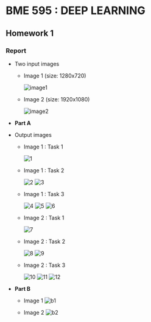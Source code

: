 # BME 595 : DEEP LEARNING
## Homework 1

### Report 

* Two input images

  * Image 1 (size: 1280x720)
  
    ![image1](https://user-images.githubusercontent.com/31314634/29886066-db67db98-8d86-11e7-8f87-54fab83f83e6.jpg)
  
  * Image 2 (size: 1920x1080)
  
    ![image2](https://user-images.githubusercontent.com/31314634/29886069-db826e90-8d86-11e7-87bd-0db5a04ddb21.jpg)


* **Part A**

* Output images
 
  * Image 1 : Task 1 

    ![1](https://user-images.githubusercontent.com/31314634/29886064-db677a0e-8d86-11e7-91c0-334e19e25763.jpg)
    
    
  * Image 1 : Task 2

    ![2](https://user-images.githubusercontent.com/31314634/29886063-db6713f2-8d86-11e7-8397-404930ea9c9a.jpg)
    ![3](https://user-images.githubusercontent.com/31314634/29886067-db695112-8d86-11e7-8013-4ed48e741eab.jpg)
    
  * Image 1 : Task 3
  
    ![4](https://user-images.githubusercontent.com/31314634/29886068-db7ba09c-8d86-11e7-9f02-39898ad7ee47.jpg)
    ![5](https://user-images.githubusercontent.com/31314634/29886065-db67d0f8-8d86-11e7-8ed1-8bc94766b965.jpg)
    ![6](https://user-images.githubusercontent.com/31314634/29886070-db833fbe-8d86-11e7-818e-3180ff5b42fc.jpg)

  * Image 2 : Task 1 

    ![7](https://user-images.githubusercontent.com/31314634/29886072-db83b0ca-8d86-11e7-8c7b-c8d29d42d6db.jpg)
    
    
  * Image 2 : Task 2

    ![8](https://user-images.githubusercontent.com/31314634/29886071-db838262-8d86-11e7-85e9-44d4f76f603e.jpg)
    ![9](https://user-images.githubusercontent.com/31314634/29886073-db9759c2-8d86-11e7-84c2-542596c4d617.jpg)
    
  * Image 2 : Task 3
  
    ![10](https://user-images.githubusercontent.com/31314634/29886074-db98d27a-8d86-11e7-9c9d-2efb025a7cc3.jpg)
    ![11](https://user-images.githubusercontent.com/31314634/29886075-dba0511c-8d86-11e7-85b0-e3e460e8495c.jpg)
    ![12](https://user-images.githubusercontent.com/31314634/29886076-dba108a0-8d86-11e7-9257-83bef8d4fe09.jpg)
    
    
* **Part B**

  * Image 1
    ![b1](https://user-images.githubusercontent.com/31314634/29888244-49c34508-8d8e-11e7-91f1-b0dcc539c60b.jpg)
  
  * Image 2
    ![b2](https://user-images.githubusercontent.com/31314634/29888245-49c41f6e-8d8e-11e7-8ecb-fbbb31ed5116.jpg)
